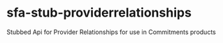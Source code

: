 # sfa-stub-providerrelationships
Stubbed Api for Provider Relationships for use in Commitments products
